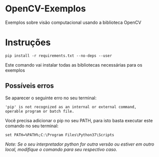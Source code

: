 # OpenCV-Exemplos
Exemplos sobre visão computacional usando a biblioteca OpenCV
# Instruções
```
pip install -r requirements.txt --no-deps --user
```
Este comando vai instalar todas as bibliotecas necessárias para os exemplos
## Possíveis erros
Se aparecer o seguinte erro no seu terminal:
```
'pip' is not recognized as an internal or external command,
operable program or batch file.
```
Você precisa adicionar o pip no seu PATH, para isto basta executar este comando no seu terminal:
```
set PATH=%PATH%;C:\Program Files\Python37\Scripts
```
*Note: Se o seu interpretador python for outra versão ou estiver em outro local, modifique o comando para seu respectivo caso.*